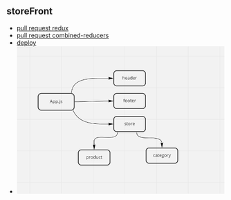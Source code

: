 ## storeFront

- [pull request redux](https://github.com/Saraaltaweel/StoreFront-App/pull/1)
- [pull request combined-reducers](https://github.com/Saraaltaweel/StoreFront-App/pull/2)
- [deploy](https://react-app-storefront.netlify.app/)
- ![](uml2.PNG)
